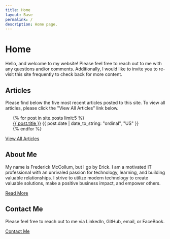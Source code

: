 ```yaml
---
title: Home
layout: Base
permalink: /
description: Home page.
---
```


# Home
Hello, and welcome to my website! Please feel free to reach out to me with any questions and/or comments. Additionally, I would like to invite you to re-visit this site frequently to check back for more content. 

## Articles
Please find below the five most recent articles posted to this site. To view all articles, please click the "View All Articles" link below.
<ul style="list-style-type: none;" class="px-0 mx-0">
    {% for post in site.posts limit:5 %}
        <li class="py-1">
            <a href="{{ post.url }}">{{ post.title }}</a> <span class="text-muted">{{ post.date | date_to_string: "ordinal", "US" }}</span>
        </li>
    {% endfor %}
</ul>

[View All Articles](/articles/)

## About Me
My name is Frederick McCollum, but I go by Erick. I am a motivated IT
professional with an unrivaled passion for technology, learning, and building
valuable relationships. I strive to utilize modern technology to create valuable
solutions, make a positive business impact, and empower others.

[Read More](/about-me/)

## Contact Me
Please feel free to reach out to me via LinkedIn, GitHub, email, or FaceBook. 

[Contact Me](/contact-me/)